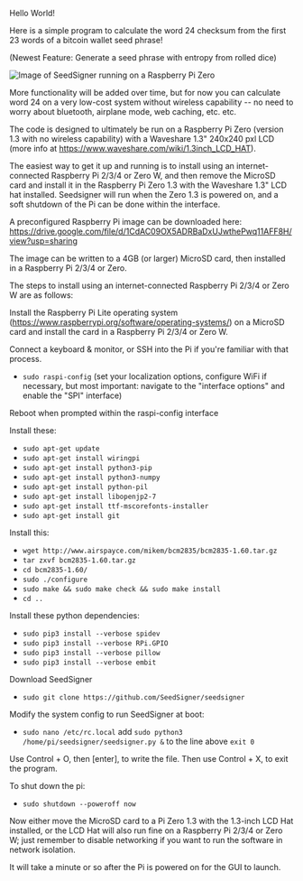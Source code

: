 Hello World!

Here is a simple program to calculate the word 24 checksum from the first 23 words of a bitcoin wallet seed phrase!

(Newest Feature: Generate a seed phrase with entropy from rolled dice)

![Image of SeedSigner running on a Raspberry Pi Zero](https://github.com/SeedSigner/seedsigner/blob/main/Assembled_SeedSigner.JPG)

More functionality will be added over time, but for now you can calculate word 24 on a very low-cost system without wireless capability -- no need to worry about bluetooth, airplane mode, web caching, etc. etc. 

The code is designed to ultimately be run on a Raspberry Pi Zero (version 1.3 with no wireless capability) with a Waveshare 1.3" 240x240 pxl LCD (more info at https://www.waveshare.com/wiki/1.3inch_LCD_HAT).

The easiest way to get it up and running is to install using an internet-connected Raspberry Pi 2/3/4 or Zero W, and then remove the MicroSD card and install it in the Raspberry Pi Zero 1.3 with the Waveshare 1.3" LCD hat installed. Seedsigner will run when the Zero 1.3 is powered on, and a soft shutdown of the Pi can be done within the interface.

A preconfigured Raspberry Pi image can be downloaded here: https://drive.google.com/file/d/1CdAC09OX5ADRBaDxUJwthePwq11AFF8H/view?usp=sharing

The image can be written to a 4GB (or larger) MicroSD card, then installed in a Raspberry Pi 2/3/4 or Zero.

The steps to install using an internet-connected Raspberry Pi 2/3/4 or Zero W are as follows:

Install the Raspberry Pi Lite operating system (https://www.raspberrypi.org/software/operating-systems/) on a MicroSD card and install the card in a Raspberry Pi 2/3/4 or Zero W.

Connect a keyboard & monitor, or SSH into the Pi if you're familiar with that process.

* `sudo raspi-config`
(set your localization options, configure WiFi if necessary, but most important: navigate to the "interface options" and enable the "SPI" interface)

Reboot when prompted within the raspi-config interface

Install these:
* `sudo apt-get update`
* `sudo apt-get install wiringpi`
* `sudo apt-get install python3-pip`
* `sudo apt-get install python3-numpy`
* `sudo apt-get install python-pil`
* `sudo apt-get install libopenjp2-7`
* `sudo apt-get install ttf-mscorefonts-installer`
* `sudo apt-get install git`

Install this:
* `wget http://www.airspayce.com/mikem/bcm2835/bcm2835-1.60.tar.gz`
* `tar zxvf bcm2835-1.60.tar.gz`
* `cd bcm2835-1.60/`
* `sudo ./configure`
* `sudo make && sudo make check && sudo make install`
* `cd ..`

Install these python dependencies:
* `sudo pip3 install --verbose spidev`
* `sudo pip3 install --verbose RPi.GPIO`
* `sudo pip3 install --verbose pillow`
* `sudo pip3 install --verbose embit`

Download SeedSigner
* `sudo git clone https://github.com/SeedSigner/seedsigner`

Modify the system config to run SeedSigner at boot:
* `sudo nano /etc/rc.local`
add `sudo python3 /home/pi/seedsigner/seedsigner.py &`
to the line above `exit 0`

Use Control + O, then [enter], to write the file.
Then use Control + X, to exit the program.

To shut down the pi:
* `sudo shutdown --poweroff now`

Now either move the MicroSD card to a Pi Zero 1.3 with the 1.3-inch LCD Hat installed, or the LCD Hat will also run fine on a Raspberry Pi 2/3/4 or Zero W; just remember to disable networking if you want to run the software in network isolation.

It will take a minute or so after the Pi is powered on for the GUI to launch.
